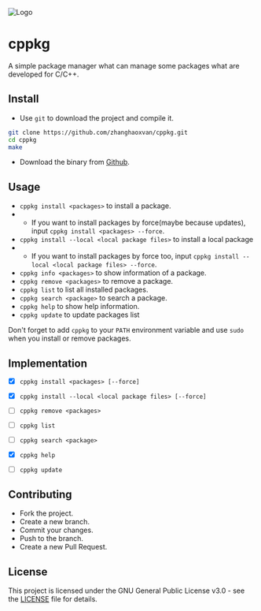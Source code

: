 ![Logo](./logo.ico)

# cppkg

A simple package manager what can manage some packages what are developed for C/C++.

## Install
- Use `git` to download the project and compile it.
```bash
git clone https://github.com/zhanghaoxvan/cppkg.git
cd cppkg
make 
```
- Download the binary from [Github](https://github.com/zhanghaoxvan/cppkg/releases).

## Usage
- `cppkg install <packages>` to install a package.
- - If you want to install packages by force(maybe because updates), input `cppkg install <packages> --force`.
- `cppkg install --local <local package files>` to install a local package
- - If you want to install packages by force too, input `cppkg install --local <local package files> --force`.
- `cppkg info <packages>` to show information of a package.
- `cppkg remove <packages>` to remove a package.
- `cppkg list` to list all installed packages.
- `cppkg search <package>` to search a package.
- `cppkg help` to show help information.
- `cppkg update` to update packages list

Don't forget to add `cppkg` to your `PATH` environment variable and use `sudo` when you install or remove packages.

## Implementation
- [x] `cppkg install <packages> [--force]`
- [x] `cppkg install --local <local package files> [--force]`
- [ ] `cppkg remove <packages>`
- [ ] `cppkg list`
- [ ] `cppkg search <package>`
- [x] `cppkg help`
- [ ] `cppkg update`


## Contributing
- Fork the project.
- Create a new branch.
- Commit your changes.
- Push to the branch.
- Create a new Pull Request.

## License
This project is licensed under the GNU General Public License v3.0 - see the [LICENSE](LICENSE) file for details.
